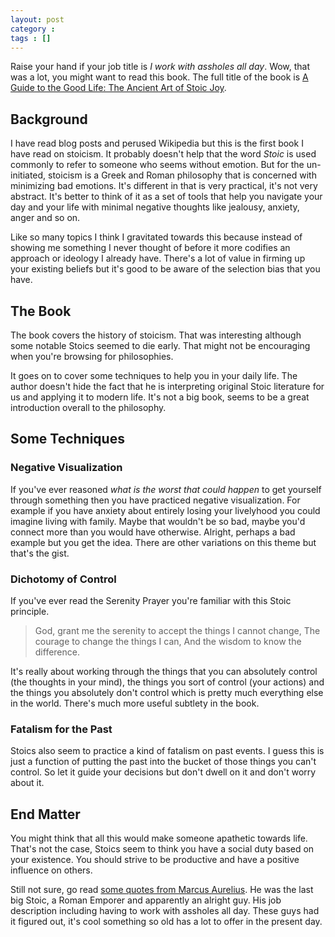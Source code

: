 ```yaml
---
layout: post
category :  
tags : []
---
```


Raise your hand if your job title is *I work with assholes all day*.  Wow, that was a lot, you might
want to read this book.  The full title of the book is [A Guide to the Good Life: The Ancient Art of Stoic Joy](http://www.amazon.com/Guide-Good-Life-Ancient-Stoic/dp/0195374614).

## Background

I have read blog posts and perused Wikipedia but this is the first book I have read on stoicism.  It 
probably doesn't help that the word *Stoic* is used commonly to refer to someone who seems without
emotion.  But for the un-initiated, stoicism is a Greek and Roman philosophy that is concerned with
minimizing bad emotions.  It's different in that is very practical, it's not very abstract.  It's
better to think of it as a set of tools that help you navigate your day and your life with minimal
negative thoughts like jealousy, anxiety, anger and so on.

Like so many topics I think I gravitated towards this because instead of showing me something I 
never thought of before it more codifies an approach or ideology I already have.  There's a lot
of value in firming up your existing beliefs but it's good to be aware of the selection bias that
you have.

## The Book
The book covers the history of stoicism.  That was interesting although some notable Stoics seemed
to die early.  That might not be encouraging when you're browsing for philosophies.

It goes on to cover some techniques to help you in your daily life.  The author doesn't hide the
fact that he is interpreting original Stoic literature for us and applying it to modern life.  It's 
not a big book, seems to be a great introduction overall to the philosophy.

## Some Techniques

### Negative Visualization
If you've ever reasoned *what is the worst that could happen* to get yourself through something then
you have practiced negative visualization.  For example if you have anxiety about entirely losing your
livelyhood you could imagine living with family.  Maybe that wouldn't be so bad, maybe you'd connect
more than you would have otherwise.  Alright, perhaps a bad example but you get the idea.  There are
other variations on this theme but that's the gist.

### Dichotomy of Control
If you've ever read the Serenity Prayer you're familiar with this Stoic principle.

> God, grant me the serenity to accept the things I cannot change,
> The courage to change the things I can,
> And the wisdom to know the difference.

It's really about working through the things that you can absolutely control (the thoughts in your
mind), the things you sort of control (your actions) and the things you absolutely don't control which
is pretty much everything else in the world.  There's much more useful subtlety in the book.

### Fatalism for the Past
Stoics also seem to practice a kind of fatalism on past events.  I guess this is just a function of
putting the past into the bucket of those things you can't control.  So let it guide your decisions
but don't dwell on it and don't worry about it.

## End Matter
You might think that all this would make someone apathetic towards life.  That's not the case, 
Stoics seem to think you have a social duty based on your existence.  You should strive to be 
productive and have a positive influence on others.

Still not sure, go read [some quotes from Marcus Aurelius](https://en.wikiquote.org/wiki/Marcus_Aurelius).  He was the last big Stoic, a Roman
Emporer and apparently an alright guy.  His job description including having to work with assholes
all day.  These guys had it figured out, it's cool something so old has a lot to offer in the 
present day.

